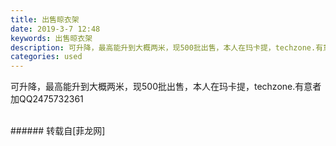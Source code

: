 ```yaml
---
title: 出售晾衣架
date: 2019-3-7 12:48
keywords: 出售晾衣架
description: 可升降，最高能升到大概两米，现500批出售，本人在玛卡提，techzone.有意者加QQ2475732361
categories: used
---
```

<td class="t_f" id="postmessage_3173932">

可升降，最高能升到大概两米，现500批出售，本人在玛卡提，techzone.有意者加QQ2475732361<br/>
<img alt="" border="0" class="zoom" data-cf-modified-0308d6f2e9eef92b3fd6e1b3-="" file="http://www.flw.ph/data/appbyme/upload/image/201903/07/nWixFelPqeCm.jpg" id="aimg_UVQuZ" lazyloadthumb="1" onclick="" onmouseover="" src="http://www.flw.ph/data/appbyme/upload/image/201903/07/nWixFelPqeCm.jpg"/><br/>
<br/>
</td>
###### 转载自[菲龙网]